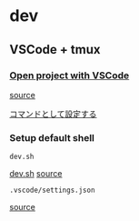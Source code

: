 # dev

## VSCode + tmux

### [Open project with VSCode](../articles/vscode/cli.md#open)

[source](https://github.com/suimenkathemove/dotfiles/blob/main/.commands/open-slack-clone.sh)

[コマンドとして設定する](https://github.com/below-water/dotfiles/tree/main/.commands)

### Setup default shell

`dev.sh`

[dev.sh](../../articles/dev.sh)
[source](https://github.com/suimenkathemove/slack-clone/blob/main/dev.sh)

`.vscode/settings.json`

[source](https://github.com/below-water/slack-clone/commit/1b99651b36170c5a5d4035043dd7a2935c1bc774)
